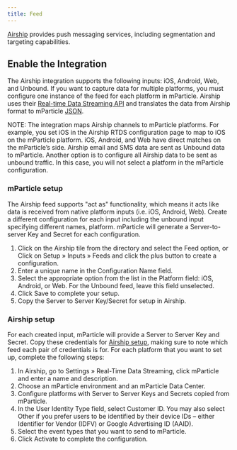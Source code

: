 ```yaml
---
title: Feed
---
```


[Airship](https://www.airship.com/) provides push messaging services, including segmentation and targeting capabilities.

## Enable the Integration

The Airship integration supports the following inputs: iOS, Android, Web, and Unbound. If you want to capture data for multiple platforms, you must configure one instance of the feed for each platform in mParticle.  Airship uses their [Real-time Data Streaming API](https://docs.airship.com/api/connect/) and translates the data from Airship format to mParticle [JSON](/developers/server/json-reference).

NOTE:  The integration maps Airship channels to mParticle platforms. For example, you set iOS in the Airship RTDS configuration page to map to iOS on the mParticle platform. iOS, Android, and Web have direct matches on the mParticle’s side. Airship email and SMS data are sent as Unbound data to mParticle. Another option is to configure all Airship data to be sent as unbound traffic. In this case, you will not select a platform in the mParticle configuration.

### mParticle setup

The Airship feed supports "act as" functionality, which means it acts like data is received from native platform inputs (i.e. iOS, Android, Web).  Create a different configuration for each input including the unbound input specifying different names, platform.  mParticle will generate a Server-to-server Key and Secret for each configuration.

1. Click on the Airship tile from the directory and select the Feed option, or Click on Setup » Inputs » Feeds and click the plus button to create a configuration.
3. Enter a unique name in the Configuration Name field.
4. Select the appropriate option from the list in the Platform field: iOS, Android, or Web. For the Unbound feed, leave this field unselected.
5. Click Save to complete your setup.
6. Copy the Server to Server Key/Secret for setup in Airship.

### Airship setup

For each created input, mParticle will provide a Server to Server Key and Secret. Copy these credentials for [Airship setup](https://docs.airship.com/partners/mparticle/#mparticle-setup), making sure to note which feed each pair of credentials is for. For each platform that you want to set up, complete the following steps:

1. In Airship, go to Settings » Real-Time Data Streaming, click mParticle and enter a name and description.
2. Choose an mParticle environment and an mParticle Data Center.
3. Configure platforms with Server to Server Keys and Secrets copied from mParticle.
4. In the User Identity Type field, select Customer ID. You may also select Other if you prefer
users to be identified by their device IDs – either Identifier for Vendor (IDFV) or Google
Advertising ID (AAID).
5. Select the event types that you want to send to mParticle.
6. Click Activate to complete the configuration.
